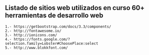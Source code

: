 ## Listado de sitios web utilizados en curso 60+ herramientas de desarrollo web

	1.- https://getbootstrap.com/docs/3.3/components/
	2.- http://fontawesome.io/
	3.- http://ionicons.com/
	4.- https://fonts.google.com/?selection.family=Lobster#ChoosePlace:select
	5.- http://www.blokkfont.com/
	

